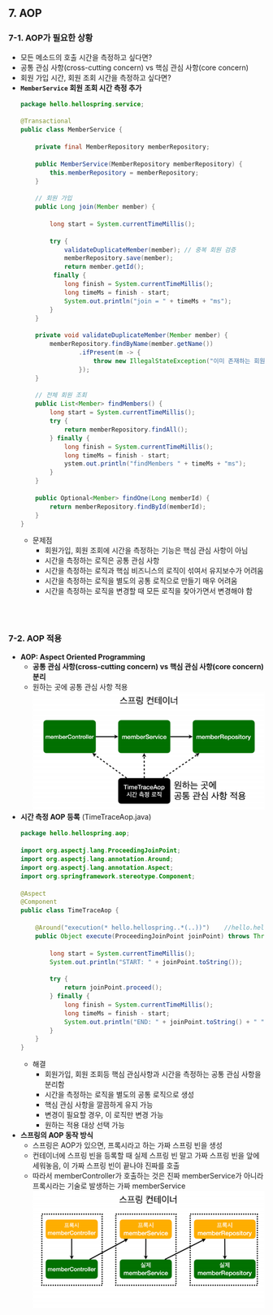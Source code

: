 ## 7. AOP

### 7-1. AOP가 필요한 상황
- 모든 메소드의 호출 시간을 측정하고 싶다면?
- 공통 관심 사항(cross-cutting concern) vs 핵심 관심 사항(core concern)
- 회원 가입 시간, 회원 조회 시간을 측정하고 싶다면?
- **`MemberService` 회원 조회 시간 측정 추가**
  ```java
  package hello.hellospring.service;

  @Transactional
  public class MemberService {

      private final MemberRepository memberRepository;

      public MemberService(MemberRepository memberRepository) {
          this.memberRepository = memberRepository;
      }

      // 회원 가입
      public Long join(Member member) {

          long start = System.currentTimeMillis();

          try {
              validateDuplicateMember(member); // 중복 회원 검증
              memberRepository.save(member);
              return member.getId();
           finally {
              long finish = System.currentTimeMillis();
              long timeMs = finish - start;
              System.out.println("join = " + timeMs + "ms");
          }
      }

      private void validateDuplicateMember(Member member) {
          memberRepository.findByName(member.getName())
                  .ifPresent(m -> {
                      throw new IllegalStateException("이미 존재하는 회원입니다.");
                  });
      }

      // 전체 회원 조회
      public List<Member> findMembers() {
          long start = System.currentTimeMillis();
          try {
              return memberRepository.findAll();
          } finally {
              long finish = System.currentTimeMillis();
              long timeMs = finish - start;
              ystem.out.println("findMembers " + timeMs + "ms");
          }
      }

      public Optional<Member> findOne(Long memberId) {
          return memberRepository.findById(memberId);
      }
  }
  ```
  - 문제점
    - 회원가입, 회원 조회에 시간을 측정하는 기능은 핵심 관심 사항이 아님
    - 시간을 측정하는 로직은 공통 관심 사항
    - 시간을 측정하는 로직과 핵심 비즈니스의 로직이 섞여서 유지보수가 어려움
    - 시간을 측정하는 로직을 별도의 공통 로직으로 만들기 매우 어려움
    - 시간을 측정하는 로직을 변경할 때 모든 로직을 찾아가면서 변경해야 함

<br>
<br>

### 7-2. AOP 적용
- **AOP: Aspect Oriented Programming**
  - **공통 관심 사항(cross-cutting concern) vs 핵심 관심 사항(core concern) 분리**
  - 원하는 곳에 공통 관심 사항 적용
    ![AOP](https://github.com/J-Heee/hello-spring/blob/master/study/image/AOP.PNG)
- **시간 측정 AOP 등록** (TimeTraceAop.java)
  ```java
  package hello.hellospring.aop;

  import org.aspectj.lang.ProceedingJoinPoint;
  import org.aspectj.lang.annotation.Around;
  import org.aspectj.lang.annotation.Aspect;
  import org.springframework.stereotype.Component;

  @Aspect
  @Component
  public class TimeTraceAop {

      @Around("execution(* hello.hellospring..*(..))")    //hello.hellospring 패키지 하위에 모두 적용
      public Object execute(ProceedingJoinPoint joinPoint) throws Throwable {

          long start = System.currentTimeMillis();
          System.out.println("START: " + joinPoint.toString());

          try {
              return joinPoint.proceed();
          } finally {
              long finish = System.currentTimeMillis();
              long timeMs = finish - start;
              System.out.println("END: " + joinPoint.toString() + " " + timeMs + "ms");
          }
      }
  }
  ```
  - 해결
    - 회원가입, 회원 조회등 핵심 관심사항과 시간을 측정하는 공통 관심 사항을 분리함
    - 시간을 측정하는 로직을 별도의 공통 로직으로 생성
    - 핵심 관심 사항을 깔끔하게 유지 가능
    - 변경이 필요할 경우, 이 로직만 변경 가능
    - 원하는 적용 대상 선택 가능
- **스프링의 AOP 동작 방식**
  - 스프링은 AOP가 있으면, 프록시라고 하는 가짜 스프링 빈을 생성
  - 컨테이너에 스프링 빈을 등록할 때 실제 스프링 빈 말고 가짜 스프링 빈을 앞에 세워놓음, 이 가짜 스프링 빈이 끝나야 진짜를 호출
  - 따라서 memberController가 호출하는 것은 진짜 memberService가 아니라 프록시라는 기술로 발생하는 가짜 memberService
  ![AOP 적용 후](https://github.com/J-Heee/hello-spring/blob/master/study/image/AOP%20%EC%A0%81%EC%9A%A9%20%ED%9B%84.PNG)
